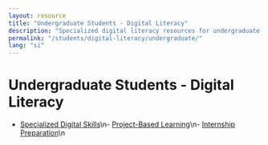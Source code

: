 ```yaml
---
layout: resource
title: "Undergraduate Students - Digital Literacy"
description: "Specialized digital literacy resources for undergraduate students, including project-based learning and internship preparation."
permalink: "/students/digital-literacy/undergraduate/"
lang: "si"
---
```


# Undergraduate Students - Digital Literacy

- [Specialized Digital Skills](/students/digital-literacy/undergraduate/specialized-digital-skills/)\n- [Project-Based Learning](/students/digital-literacy/undergraduate/project-based-learning/)\n- [Internship Preparation](/students/digital-literacy/undergraduate/internship-preparation/)\n
